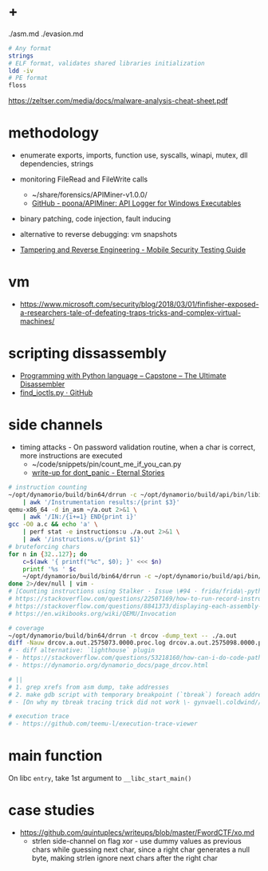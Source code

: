 # +

./asm.md
./evasion.md

```bash
# Any format
strings
# ELF format, validates shared libraries initialization
ldd -iv
# PE format
floss
```

https://zeltser.com/media/docs/malware-analysis-cheat-sheet.pdf

# methodology

- enumerate exports, imports, function use, syscalls, winapi, mutex, dll dependencies, strings
- monitoring FileRead and FileWrite calls
    - ~/share/forensics/APIMiner-v1.0.0/
    - [GitHub \- poona/APIMiner: API Logger for Windows Executables](https://github.com/poona/APIMiner/)
- binary patching, code injection, fault inducing
- alternative to reverse debugging: vm snapshots

- [Tampering and Reverse Engineering - Mobile Security Testing Guide](https://mobile-security.gitbook.io/mobile-security-testing-guide/general-mobile-app-testing-guide/0x04c-tampering-and-reverse-engineering)

# vm

- https://www.microsoft.com/security/blog/2018/03/01/finfisher-exposed-a-researchers-tale-of-defeating-traps-tricks-and-complex-virtual-machines/

# scripting dissassembly

- [Programming with Python language – Capstone – The Ultimate Disassembler](https://www.capstone-engine.org/lang_python.html)
- [find\_ioctls\.py · GitHub](https://gist.github.com/uf0o/011cedcae3f52102c69c7d8c28ae678c)

# side channels

- timing attacks - On password validation routine, when a char is correct, more instructions are executed
    - ~/code/snippets/pin/count_me_if_you_can.py
    - [write\-up for dont\_panic \- Eternal Stories](http://eternal.red/2017/dont_panic-writeup/)

```bash
# instruction counting
~/opt/dynamorio/build/bin64/drrun -c ~/opt/dynamorio/build/api/bin/libinscount.so -- ./a.out \
    | awk '/Instrumentation results:/{print $3}'
qemu-x86_64 -d in_asm ~/a.out 2>&1 \
    | awk '/IN:/{i+=1} END{print i}'
gcc -O0 a.c && echo 'a' \
    | perf stat -e instructions:u ./a.out 2>&1 \
    | awk '/instructions.u/{print $1}'
# bruteforcing chars
for n in {32..127}; do
    c=$(awk '{ printf("%c", $0); }' <<< $n)
    printf '%s ' $c
    ~/opt/dynamorio/build/bin64/drrun -c ~/opt/dynamorio/build/api/bin/libinscount.so -- ./a.out <(printf '%s' $c) | awk '/Instrumentation results:/{print $3}'
done 2>/dev/null | vim -
# [Counting instructions using Stalker · Issue \#94 · frida/frida\-python · GitHub](https://github.com/frida/frida-python/issues/94)
# https://stackoverflow.com/questions/22507169/how-to-run-record-instruction-history-and-function-call-history-in-gdb
# https://stackoverflow.com/questions/8841373/displaying-each-assembly-instruction-executed-in-gdb/46661931#46661931
# https://en.wikibooks.org/wiki/QEMU/Invocation

# coverage
~/opt/dynamorio/build/bin64/drrun -t drcov -dump_text -- ./a.out
diff -Nauw drcov.a.out.2575073.0000.proc.log drcov.a.out.2575098.0000.proc.log | vim -
# - diff alternative: `lighthouse` plugin
# - https://stackoverflow.com/questions/53218160/how-can-i-do-code-path-analysis-in-a-debugger
# - https://dynamorio.org/dynamorio_docs/page_drcov.html

# ||
# 1. grep xrefs from asm dump, take addresses
# 2. make gdb script with temporary breakpoint (`tbreak`) foreach address
# - [On why my tbreak tracing trick did not work \- gynvael\.coldwind//vx\.log](https://gynvael.coldwind.pl/?id=638)

# execution trace
# - https://github.com/teemu-l/execution-trace-viewer
```

# main function

On libc `entry`, take 1st argument to `__libc_start_main()`

# case studies

- https://github.com/quintuplecs/writeups/blob/master/FwordCTF/xo.md
    - strlen side-channel on flag xor - use dummy values as previous chars while guessing next char, since a right char generates a null byte, making strlen ignore next chars after the right char


